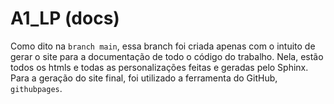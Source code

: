 <h1>A1_LP (docs)</h1>

Como dito na ``branch main``, essa branch foi criada apenas com o intuito de gerar o site para a documentação de todo o código do trabalho. Nela, estão todos os htmls e todas as personalizações feitas e geradas pelo Sphinx. Para a geração do site final, foi utilizado a ferramenta do GitHub, ``githubpages``.
